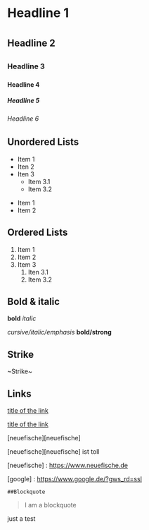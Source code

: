 # Headline 1 <h1>
## Headline 2 <h2>
### Headline 3 <h3>
#### Headline 4 <h4>
##### Headline 5 <h5>
###### Headline 6 <h6>
  
  
## Unordered Lists  
  
* Item 1
* Iten 2
* Iten 3
  * Item 3.1
  * Item 3.2
  
- Item 1
- Item 2
  
  
## Ordered Lists 
  
1. Item 1
2. Item 2
3. Item 3
   1. Iten 3.1
   1. Item 3.2
  

## Bold & italic
  
**bold**
*italic*
  
*cursive/italic/emphasis*
**bold/strong**
  

  ## Strike 

~Strike~
  
  
## Links
  
[title of the link](https://www.neuefische.de)
  
  
  [title of the link](https://www.neuefische.de) 
  
  [neuefische][neuefische]
  
  [neuefische][neuefische] ist toll
  
  
  [neuefische] : https://www.neuefische.de
  
  [google] : https://www.google.de/?gws_rd=ssl
  
  
    ##Blockquote
  
 > I am a blockquote
  

  
  
 

  
  
  
  
 
  
  
  
  
  
just a test
